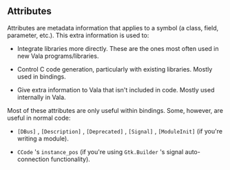 Attributes
----------

Attributes are metadata information that applies to a symbol (a class, field, parameter, etc.). This extra information is used to:

-   Integrate libraries more directly. These are the ones most often used in new Vala programs/libraries.

-   Control C code generation, particularly with existing libraries. Mostly used in bindings.

-   Give extra information to Vala that isn't included in code. Mostly used internally in Vala.

Most of these attributes are only useful within bindings. Some, however, are useful in normal code:

-   `[DBus]` , `[Description]` , `[Deprecated]` , `[Signal]` , `[ModuleInit]` (if you're writing a module).

-   `CCode` 's `instance_pos` (if you're using `Gtk.Builder` 's signal auto-connection functionality).


